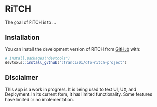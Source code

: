
<!-- README.md is generated from README.Rmd. Please edit that file -->

# RiTCH

<!-- badges: start -->
<!-- badges: end -->

The goal of RiTCH is to …

## Installation

You can install the development version of RiTCH from
[GitHub](https://github.com/) with:

``` r
# install.packages("devtools")
devtools::install_github("dfrancis01/dfo-ritch-project")
```

## Disclaimer

This App is a work in progress. It is being used to test UI, UX, and
Deployment. In its current form, it has limited functionality. Some
features have limited or no implementation.
